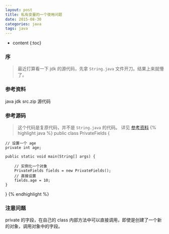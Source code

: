 ```yaml
---
layout: post
title: 私有变量的一个使用问题
date: 2015-08-30
categories: java
tags: java
---
```


* content
{:toc}

### 序
> 最近打算看一下 jdk 的源代码，先拿 `String.java` 文件开刀。结果上来就懵了。

### 参考资料
java jdk src.zip 源代码

### 参考源码
> 这个代码是复原代码，并不是 `String.java` 的代码。 详见 [参考资料](#参考资料)
{% highlight java %}
public class PrivateFields {

    // 设置一个 age
    private int age;

    public static void main(String[] args) {

        // 实例化一个对象
        PrivateFields fields = new PrivateFields();
        // 直接设置
        fields.age = 10;
    }
}
{% endhighlight %}

### 注意问题
private 的字段，在自己的 class 内部方法中可以直接调用，即使是创建了一个新的对象，调用对象中的字段。